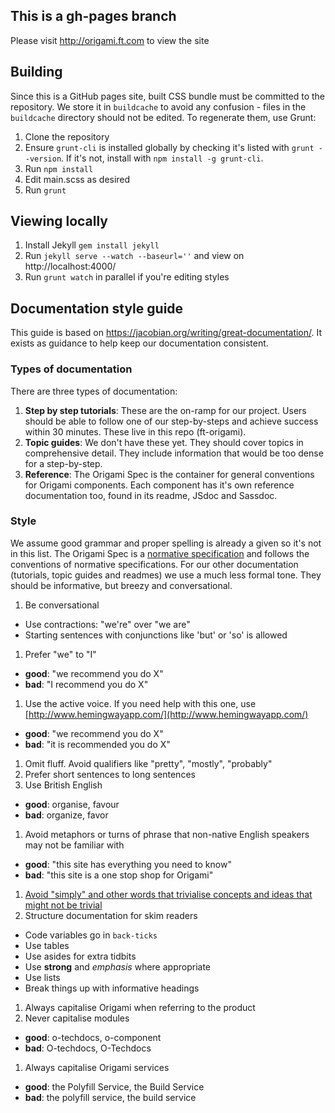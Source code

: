 ## This is a gh-pages branch

Please visit http://origami.ft.com to view the site

## Building

Since this is a GitHub pages site, built CSS bundle must be committed to the repository.  We store it in `buildcache` to avoid any confusion - files in the `buildcache` directory should not be edited.  To regenerate them, use Grunt:

1. Clone the repository
2. Ensure `grunt-cli` is installed globally by checking it's listed with `grunt --version`.  If it's not, install with `npm install -g grunt-cli`.
3. Run `npm install`
4. Edit main.scss as desired
5. Run `grunt`

## Viewing locally

1. Install Jekyll `gem install jekyll`
2. Run `jekyll serve --watch --baseurl=''` and view on http://localhost:4000/
3. Run `grunt watch` in parallel if you're editing styles

## Documentation style guide
This guide is based on https://jacobian.org/writing/great-documentation/. It exists as guidance to help keep our documentation consistent.

### Types of documentation
There are three types of documentation:

1. **Step by step tutorials**: These are the on-ramp for our project. Users should be able to follow one of our step-by-steps and achieve success within 30 minutes. These live in this repo (ft-origami).
1. **Topic guides**: We don't have these yet. They should cover topics in comprehensive detail. They include information that would be too dense for a step-by-step.
1. **Reference**: The Origami Spec is the container for general conventions for Origami components. Each component has it's own reference documentation too, found in its readme, JSdoc and Sassdoc.

### Style
We assume good grammar and proper spelling is already a given so it's not in this list. The Origami Spec is a [normative specification](https://www.w3.org/TR/qaframe-spec/) and follows the conventions of normative specifications. For our other documentation (tutorials, topic guides and readmes) we use a much less formal tone. They should be informative, but breezy and conversational.

1. Be conversational
  - Use contractions: "we're" over "we are"
  - Starting sentences with conjunctions like 'but' or 'so' is allowed
1. Prefer "we" to "I"
  - **good**: "we recommend you do X"
  - **bad**: "I recommend you do X"
1. Use the active voice. If you need help with this one, use [http://www.hemingwayapp.com/](http://www.hemingwayapp.com/)
  - **good**: "we recommend you do X"
  - **bad**: "it is recommended you do X"
1. Omit fluff. Avoid qualifiers like "pretty", "mostly", "probably"
1. Prefer short sentences to long sentences
1. Use British English
  - **good**: organise, favour
  - **bad**: organize, favor
1. Avoid metaphors or turns of phrase that non-native English speakers may not be familiar with
  - **good**: "this site has everything you need to know"
  - **bad**: "this site is a one stop shop for Origami"
1. [Avoid "simply" and other words that trivialise concepts and ideas that might not be trivial](https://css-tricks.com/words-avoid-educational-writing/)
1. Structure documentation for skim readers
  - Code variables go in `back-ticks`
  - Use tables
  - Use asides for extra tidbits
  - Use **strong** and _emphasis_ where appropriate
  - Use lists
  - Break things up with informative headings
1. Always capitalise Origami when referring to the product
1. Never capitalise modules
  - **good**: o-techdocs, o-component
  - **bad**: O-techdocs, O-Techdocs
1. Always capitalise Origami services
  - **good**: the Polyfill Service, the Build Service
  - **bad**: the polyfill service, the build service
